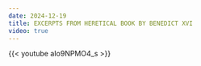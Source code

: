 ```yaml
---
date: 2024-12-19
title: EXCERPTS FROM HERETICAL BOOK BY BENEDICT XVI
video: true
---
```



{{< youtube aIo9NPMO4_s >}}

